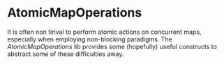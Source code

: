AtomicMapOperations
===================
It is often non tirival to perform atomic actions on concurrent maps, especially when employing non-blocking paradigms. The *AtomicMapOperations* lib provides some (hopefully) useful constructs to abstract some of these difficulties away.
